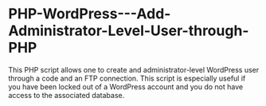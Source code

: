 # PHP-WordPress---Add-Administrator-Level-User-through-PHP
This PHP script allows one to create and administrator-level WordPress user through a code and an FTP connection. This script is especially useful if you have been locked out of a WordPress account and you do not have access to the associated database.

